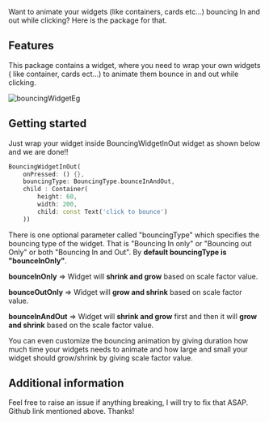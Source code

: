 
<!-- 
This README describes the package. If you publish this package to pub.dev,
this README's contents appear on the landing page for your package.

For information about how to write a good package README, see the guide for
[writing package pages](https://dart.dev/guides/libraries/writing-package-pages). 

For general information about developing packages, see the Dart guide for
[creating packages](https://dart.dev/guides/libraries/create-library-packages)
and the Flutter guide for
[developing packages and plugins](https://flutter.dev/developing-packages). 
-->

Want to animate your widgets (like containers, cards etc...) bouncing In and out while clicking? Here is the package for that.

## Features

This package contains a widget, where you need to wrap your own widgets ( like container, cards ect...) to animate them
bounce in and out while clicking.

![bouncingWidgetEg](https://user-images.githubusercontent.com/97810531/193475474-14b600b2-9180-42e2-9bfe-d11027df6113.png)

## Getting started
Just wrap your widget inside BouncingWidgetInOut widget as shown below and we are done!!

```dart
BouncingWidgetInOut(
    onPressed: () {},
    bouncingType: BouncingType.bounceInAndOut,
    child : Container(
        height: 60,
        width: 200,
        child: const Text('click to bounce')
    ))
```
There is one optional parameter called "bouncingType" which specifies the bouncing type of the widget. That is "Bouncing In only" or "Bouncing out Only" or both "Bouncing In and Out". By **default bouncingType is "bounceInOnly"**.

**bounceInOnly** => Widget will **shrink and grow** based on scale factor value.

**bounceOutOnly** => Widget will **grow and shrink** based on scale factor value.

**bounceInAndOut** => Widget will **shrink and grow** first and then it will **grow and shrink** based on the scale factor value.

You can even customize the bouncing animation by giving duration how much time your widgets needs to animate and
how large and small your widget should grow/shrink by giving scale factor value.

## Additional information

Feel free to raise an issue if anything breaking, I will try to fix that ASAP. Github link mentioned above. Thanks!
